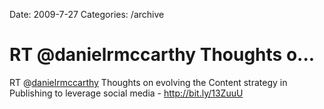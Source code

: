 Date: 2009-7-27
Categories: /archive

# RT @danielrmccarthy Thoughts o...

RT @<a href="http://twitter.com/danielrmccarthy">danielrmccarthy</a> Thoughts on evolving the Content strategy in Publishing to leverage social media - <a href="http://bit.ly/13ZuuU" rel="nofollow">http://bit.ly/13ZuuU</a>
